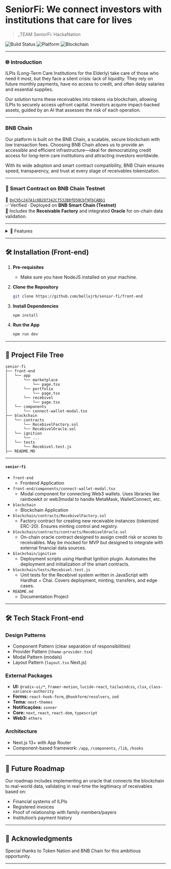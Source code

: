 # SeniorFi: We connect investors with institutions that care for lives

> _TEAM SeniorFi: HackaNation

![Build Status](https://img.shields.io/badge/Build-Passing-brightgreen)
![Platform](https://img.shields.io/badge/Platform-Web-blue)
![Blockchain](https://img.shields.io/badge/Blockchain-BNBChain-orange)

---

### 🌐 Introduction

ILPIs (Long-Term Care Institutions for the Elderly) take care of those who need it most, but they face a silent crisis: lack of liquidity. They rely on future monthly payments, have no access to credit, and often delay salaries and essential supplies.

Our solution turns these receivables into tokens via blockchain, allowing ILPIs to securely access upfront capital. Investors acquire impact-backed assets, guided by an AI that assesses the risk of each operation.

---

### BNB Chain

Our platform is built on the BNB Chain, a scalable, secure blockchain with low transaction fees. Choosing BNB Chain allows us to provide an accessible and efficient infrastructure—ideal for democratizing credit access for long-term care institutions and attracting investors worldwide.

With its wide adoption and smart contract compatibility, BNB Chain ensures speed, transparency, and trust at every stage of receivables tokenization.

--- 

### 🔗 Smart Contract on BNB Chain Testnet

📄 [`0xC95c247A1c0B28f342Cf532B0fD50Cbf9FbCABb1`](https://testnet.bscscan.com/address/0xC95c247A1c0B28f342Cf532B0fD50Cbf9FbCABb1#code)  
✅ Verified · Deployed on **BNB Smart Chain (Testnet)**  
🔐 Includes the **Receivable Factory** and integrated **Oracle** for on-chain data validation.

---

<details>
<summary>🌟 Features</summary>

### 🔹 Receivables Tokenization  
Long-term care institutions (ILPIs) register their future receivables on the platform, which are converted into tradable tokens on the blockchain.

### 🔹 Investment Marketplace  
Investors access a curated marketplace of receivable-backed tokens, evaluating opportunities based on risk and expected returns.

### 🔹 AI-Powered Risk Scoring  
A proprietary AI model analyzes each receivable and assigns a risk score (low, medium, or high), based on factors such as the ILPI’s history, guarantees, and payment terms.

### 🔹 Generative AI Interpretation  
After the score is calculated, a second AI layer generates clear, human-readable explanations of each token's strengths and risks to guide investor decisions.

### 🔹 Powered by BNB Chain  
All operations are transparently, immutably, and automatically recorded via smart contracts on the BNB Chain, ensuring trust and scalability.

</details>

---

## 🛠 Installation (Front-end)

1. **Pre-requisites**
    - Make sure you have NodeJS installed on your machine.

2. **Clone the Repository**

    ```bash
    git clone https://github.com/bellujrb/senior-fi/front-end
    ```

3. **Install Dependencies**

    ```bash
    npm install
    ```

4. **Run the App**

    ```bash
    npm run dev
    ```

---

## 📂 Project File Tree
    
```
senior-fi
├── front-end
│   └── app
│       └── marketplace
│           └── page.tsx
│       └── portfolio
│           └── page.tsx
│       └── recebivel
│           └── page.tsx
│   └── components
│       └── connect-wallet-modal.tsx
├── blockchain
│   └── contracts
│       └── RecebivelFactory.sol
│       └── RecebivelOracle.sol
│   └── ignition
│       └── ...
│   └── tests
│       └── Recebivel.test.js
├── README.MD
```
---

#### `senior-fi`

- `front-end`
    - Frontend Application
- `front-end/components/connect-wallet-modal.tsx`
    - Modal component for connecting Web3 wallets. Uses libraries like rainbowkit or web3modal to handle MetaMask, WalletConnect, etc.
- `blockchain`
    - Blockchain Application
- `blockchain/contracts/RecebivelFactory.sol`
    - Factory contract for creating new receivable instances (tokenized ERC-20). Ensures minting control and registry.
- `blockchain/contracts/contracts/RecebivelOracle.sol`
    - On-chain oracle contract designed to assign credit risk or scores to receivables. May be mocked for MVP but designed to integrate with external financial data sources.
- `blockchain/ignition`
    - Deployment scripts using Hardhat Ignition plugin. Automates the deployment and initialization of the smart contracts.
- `blockchain/tests/Recebivel.test.js`
    - Unit tests for the Recebivel system written in JavaScript with Hardhat + Chai. Covers deployment, minting, transfers, and edge cases.
- `README.md`
    - Documentation Project

---

## 🛠 Tech Stack Front-end

### Design Patterns
- Component Pattern (clear separation of responsibilities)  
- Provider Pattern (`theme-provider.tsx`)  
- Modal Pattern (modals)  
- Layout Pattern (`layout.tsx` Next.js)  

### External Packages 
- **UI:** `@radix-ui/*`, `framer-motion`, `lucide-react`, `tailwindcss`, `clsx`, `class-variance-authority`  
- **Forms:** `react-hook-form`, `@hookform/resolvers`, `zod`  
- **Tema:** `next-themes`  
- **Notificações:** `sonner`  
- **Core:** `next`, `react`, `react-dom`, `typescript`
- **Web3:** `ethers`

### Architecture 
- Next.js 13+ with App Router  
- Component-based framework: `/app`, `/components`, `/lib`, `/hooks`  

---

## 🌈 Future Roadmap

Our roadmap includes implementing an oracle that connects the blockchain to real-world data, validating in real-time the legitimacy of receivables based on:

- Financial systems of ILPIs  
- Registered invoices  
- Proof of relationship with family members/payers  
- Institution’s payment history  

---

## 🙏 Acknowledgments

Special thanks to Token Nation and BNB Chain for this ambitious opportunity.

---
